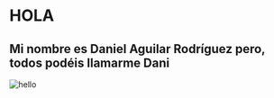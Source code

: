 # HOLA
## Mi nombre es Daniel Aguilar Rodríguez pero, todos podéis llamarme Dani

![hello](https://tenor.com/es/view/kpop-jackson-got7-gif-24299023)












<!--
**DanielTxT/DanielTxT** is a ✨ _special_ ✨ repository because its `README.md` (this file) appears on your GitHub profile.

Here are some ideas to get you started:

- 🔭 I’m currently working on ...
- 🌱 I’m currently learning ...
- 👯 I’m looking to collaborate on ...
- 🤔 I’m looking for help with ...
- 💬 Ask me about ...
- 📫 How to reach me: ...
- 😄 Pronouns: ...
- ⚡ Fun fact: ...
-->
